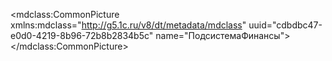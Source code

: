 <?xml version="1.0" encoding="UTF-8"?>
<mdclass:CommonPicture xmlns:mdclass="http://g5.1c.ru/v8/dt/metadata/mdclass" uuid="cdbdbc47-e0d0-4219-8b96-72b8b2834b5c" name="ПодсистемаФинансы">
  <synonym key="ru" value="Подсистема финансы"/>
</mdclass:CommonPicture>
